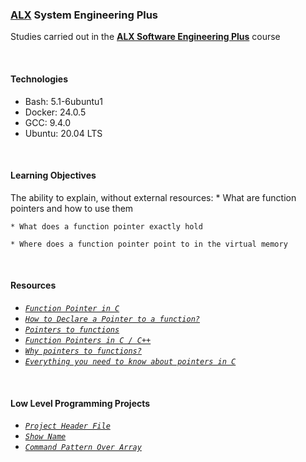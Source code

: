 ### [ALX](https://www.alxafrica.com/) System Engineering Plus

Studies carried out in the **[ALX Software Engineering Plus](https://www.alxafrica.com/software-engineering-plus/)** course

<br />

#### Technologies

* Bash:     5.1-6ubuntu1
* Docker:   24.0.5
* GCC:      9.4.0
* Ubuntu:   20.04 LTS

<br />

#### Learning Objectives

The ability to explain, without external resources:
    * What are function pointers and how to use them

    * What does a function pointer exactly hold

    * Where does a function pointer point to in the virtual memory

<br />

#### Resources

* _[`Function Pointer in C`](https://www.geeksforgeeks.org/function-pointer-in-c/)_
* _[`How to Declare a Pointer to a function?`](https://www.geeksforgeeks.org/how-to-declare-a-pointer-to-a-function/)_
* _[`Pointers to functions`](https://publications.gbdirect.co.uk//c_book/chapter5/function_pointers.html)_
* _[`Function Pointers in C / C++`](https://www.youtube.com/watch?v=ynYtgGUNelE)_
* _[`Why pointers to functions?`](https://www.youtube.com/watch?v=sxTFSDAZM8s)_
* _[`Everything you need to know about pointers in C`](https://boredzo.org/pointers/)_

<br />

#### Low Level Programming Projects

* _[`Project Header File`](functions_pointers.h)_
* _[`Show Name`](0-print_name.c)_
* _[`Command Pattern Over Array`](1-array_iterator.c)_

<br />
